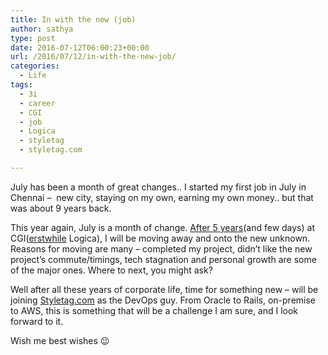 ```yaml
---
title: In with the new (job)
author: sathya
type: post
date: 2016-07-12T06:00:23+00:00
url: /2016/07/12/in-with-the-new-job/
categories:
  - Life
tags:
  - 3i
  - career
  - CGI
  - job
  - Logica
  - styletag
  - styletag.com

---
```

July has been a month of great changes.. I started my first job in July in Chennai &#8211;  new city, staying on my own, earning my own money.. but that was about 9 years back.

This year again, July is a month of change. <a href="http://sathyabh.at/2011/04/22/goodbye-3i/" target="_blank">After 5 years</a>(and few days) at CGI(<a href="https://www.cgi.com/en/CGI-completes-Logica-acquisition-new-leadership-team" target="_blank">erstwhile</a> Logica), I will be moving away and onto the new unknown. Reasons for moving are many &#8211; completed my project, didn&#8217;t like the new project&#8217;s commute/timings, tech stagnation and personal growth are some of the major ones. Where to next, you might ask?

Well after all these years of corporate life, time for something new &#8211; will be joining <a href="http://styletag.com" target="_blank">Styletag.com</a> as the DevOps guy. From Oracle to Rails, on-premise to AWS, this is something that will be a challenge I am sure, and I look forward to it.

Wish me best wishes 😉